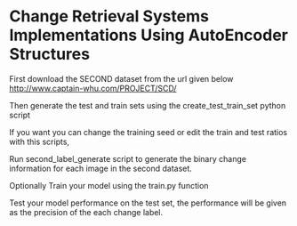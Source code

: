
# Change Retrieval Systems Implementations Using AutoEncoder Structures

First download the SECOND dataset from the url given below
http://www.captain-whu.com/PROJECT/SCD/

Then generate the test and train sets using the create_test_train_set python script

If you want you can change the training seed or edit the train and test ratios with this scripts,

Run second_label_generate script to generate the binary change information for each image in the second dataset.

Optionally Train your model using the train.py function

Test your model performance on the test set, the performance will be given as the precision of the each change label.


